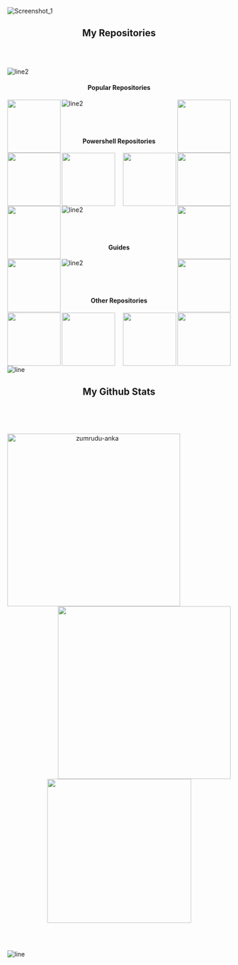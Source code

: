 
![Screenshot_1](https://github.com/user-attachments/assets/31033959-508f-44eb-9784-d68e51b6d6fd)

<div align=center>
<h2>My Repositories</h2>
</div>
<br></br>

![line2](https://github.com/user-attachments/assets/d0a6222f-adc0-45c1-a9b5-1ececbae0a08)

<div align=center>
<h4>Popular Repositories</h4>
</div>

<div align=center>
  <a align="left" href="https://github.com/beigew0rm/BadUSB-Files-For-FlipperZero" title="BadUSB-Files-For-FlipperZero"><img align="left" height="120" src="https://github-readme-stats.anuraghazra1.vercel.app/api/pin/?username=beigew0rm&repo=BadUSB-Files-For-FlipperZero&theme=midnight-purple"></a>

  <a align="right" href="https://github.com/beigew0rm/Powershell-Tools-and-Toys" title="Powershell-Tools-and-Toys"><img align="right" height="120" src="https://github-readme-stats.anuraghazra1.vercel.app/api/pin/?username=beigew0rm&repo=Powershell-Tools-and-Toys&theme=midnight-purple"></a>
</div>

![line2](https://github.com/user-attachments/assets/d0a6222f-adc0-45c1-a9b5-1ececbae0a08)

<br></br>
<div align=center>
<h4>Powershell Repositories</h4>
</div>

<div align=center>
  <a align="left" href="https://github.com/beigew0rm/Posh-Anti-Analysis" title="Posh-Anti-Analysis"><img align="left" height="120" src="https://github-readme-stats.anuraghazra1.vercel.app/api/pin/?username=beigew0rm&repo=Posh-Anti-Analysis&theme=midnight-purple"></a>

  <a align="right" href="https://github.com/beigew0rm/PoSh-Control" title="PoSh-Control"><img align="right" height="120" src="https://github-readme-stats.anuraghazra1.vercel.app/api/pin/?username=beigew0rm&repo=PoSh-Control&theme=midnight-purple"></a>
</div>

<div align=center>
  <a align="left" href="https://github.com/beigew0rm/PoshCord-C2" title="PoshCord-C2"><img align="left" height="120" src="https://github-readme-stats.anuraghazra1.vercel.app/api/pin/?username=beigew0rm&repo=PoshCord-C2&theme=midnight-purple"></a>

  <a align="right" href="https://github.com/beigew0rm/PoshGram-C2" title="PoshGram-C2"><img align="right" height="120" src="https://github-readme-stats.anuraghazra1.vercel.app/api/pin/?username=beigew0rm&repo=PoshGram-C2&theme=midnight-purple"></a>
</div>

<div align=center>
  <a align="left" href="https://github.com/beigew0rm/Posh-LAN" title="Posh-LAN"><img align="left" height="120" src="https://github-readme-stats.anuraghazra1.vercel.app/api/pin/?username=beigew0rm&repo=Posh-LAN&theme=midnight-purple"></a>

  <a align="right" href="https://github.com/beigew0rm/PoshCryptor" title="PoshCryptor"><img align="right" height="120" src="https://github-readme-stats.anuraghazra1.vercel.app/api/pin/?username=beigew0rm&repo=PoshCryptor&theme=midnight-purple"></a>
</div>

![line2](https://github.com/user-attachments/assets/d0a6222f-adc0-45c1-a9b5-1ececbae0a08)

<br></br>
<div align=center>
<h4>Guides</h4>
</div>

<div align=center>
  <a align="left" href="https://github.com/beigew0rm/PwnPi-OLED-Build-Guide" title="PwnPi-OLED-Build-Guide"><img align="left" height="120" src="https://github-readme-stats.anuraghazra1.vercel.app/api/pin/?username=beigew0rm&repo=PwnPi-OLED-Build-Guide&theme=midnight-purple"></a>

  <a align="right" href="https://github.com/beigew0rm/DigiSpark-BadUSB-Setup-Guide" title="DigiSpark-BadUSB-Setup-Guide"><img align="right" height="120" src="https://github-readme-stats.anuraghazra1.vercel.app/api/pin/?username=beigew0rm&repo=DigiSpark-BadUSB-Setup-Guide&theme=midnight-purple"></a>
</div>

![line2](https://github.com/user-attachments/assets/d0a6222f-adc0-45c1-a9b5-1ececbae0a08)

<br></br>
<div align=center>
<h4>Other Repositories</h4>
</div>

<div align=center>
  <a align="left" href="https://github.com/beigew0rm/World-of-Scanners" title="World-of-Scanners"><img align="left" height="120" src="https://github-readme-stats.anuraghazra1.vercel.app/api/pin/?username=beigew0rm&repo=World-of-Scanners&theme=midnight-purple"></a>

  <a align="right" href="https://github.com/beigew0rm/Login-Portals-HTML" title="Login-Portals-HTML"><img align="right" height="120" src="https://github-readme-stats.anuraghazra1.vercel.app/api/pin/?username=beigew0rm&repo=Login-Portals-HTML&theme=midnight-purple"></a>
</div>

<div align=center>
  <a align="left" href="https://github.com/beigew0rm/PwnPi-Scripts" title="PwnPi-Scripts"><img align="left" height="120" src="https://github-readme-stats.anuraghazra1.vercel.app/api/pin/?username=beigew0rm&repo=PwnPi-Scripts&theme=midnight-purple"></a>

  <a align="right" href="https://github.com/beigew0rm/ESP8266-and-ESP32-Message-Board" title="ESP8266-and-ESP32-Message-Board"><img align="right" height="120" src="https://github-readme-stats.anuraghazra1.vercel.app/api/pin/?username=beigew0rm&repo=ESP8266-and-ESP32-Message-Board&theme=midnight-purple"></a>
</div>

<br>

![line](https://github.com/user-attachments/assets/aa1928fa-bbf5-46b9-9138-ded0a482e7f9)
</br>

<div align=center>
<h2>My Github Stats</h2>
</div>
<br></br>

  <br>
<p align=center>
  <div align=center>
    <a href="https://github.com/denvercoder1/github-readme-streak-stats" title="Go to Source">
      <img align="left" width=390 src="https://github-readme-stats.vercel.app/api?username=beigew0rm&theme=midnight-purple" alt="zumrudu-anka" />
    </a>
    <a href="https://github.com/anuraghazra/github-readme-stats" title="Go to Source">
      <img align="right" width=390 src="https://github-readme-streak-stats.herokuapp.com/?user=beigew0rm&theme=midnight-purple" />
    </a>
  </div>
  <br><br><br><br><br><br><br><br><br>
  <div align=center>
    <a href="https://github.com/anuraghazra/github-readme-stats">
      <img width=325 align="center" src="https://github-readme-stats.vercel.app/api/top-langs/?username=beigew0rm&theme=midnight-purple&size_weight=0.4&count_weight=0.5&hide=css" />
    </a>
  </div>
  <br>
</p>

<br>

![line](https://github.com/user-attachments/assets/aa1928fa-bbf5-46b9-9138-ded0a482e7f9)
</br>
